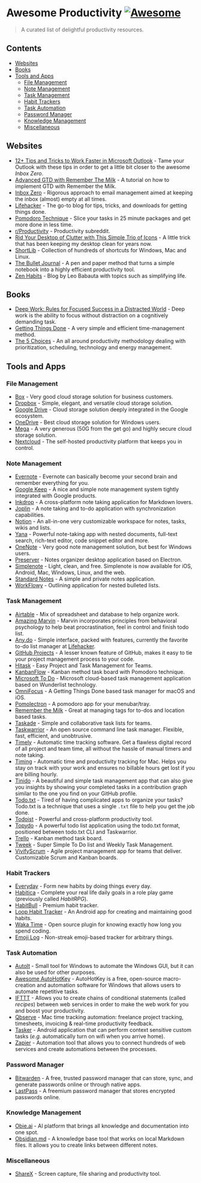 # Awesome Productivity [![Awesome](https://awesome.re/badge.svg)](https://awesome.re)
> A curated list of delightful productivity resources.

## Contents

- [Websites](#websites)
- [Books](#books)
- [Tools and Apps](#tools-and-apps)
  - [File Management](#file-management)
  - [Note Management](#note-management)
  - [Task Management](#task-management)
  - [Habit Trackers](#habit-trackers)
  - [Task Automation](#task-automation)
  - [Password Manager](#password-manager)
  - [Knowledge Management](#knowledge-management)
  - [Miscellaneous](#miscellaneous)

## Websites

- [12+ Tips and Tricks to Work Faster in Microsoft Outlook](http://lifehacker.com/12-tips-and-tricks-to-work-faster-in-microsoft-outlook-1540483009) - Tame your Outlook with these tips in order to get a little bit closer to the awesome _Inbox Zero_.
- [Advanced GTD with Remember The Milk](http://blog.rememberthemilk.com/post/116665489183/guest-post-advanced-gtd-with-remember-the-milk) - A tutorial on how to implement GTD with Remember the Milk.
- [Inbox Zero](http://www.43folders.com/izero) - Rigorous approach to email management aimed at keeping the inbox (almost) empty at all times.
- [Lifehacker](http://lifehacker.com/) - The go-to blog for tips, tricks, and downloads for getting things done.
- [Pomodoro Technique](http://pomodorotechnique.com/) - Slice your tasks in 25 minute packages and get more done in less time.
- [r/Productivity](https://www.reddit.com/r/productivity/) - Productivity subreddit.
- [Rid Your Desktop of Clutter with This Simple Trio of Icons](http://lifehacker.com/5901487/rid-your-desktop-of-clutter-with-this-simple-trio-of-icons) - A little trick that has been keeping my desktop clean for years now.
- [ShortLib](https://shortlib.netlify.app/) - Collection of hundreds of shortcuts for Windows, Mac and Linux.
- [The Bullet Journal](http://bulletjournal.com/) - A pen and paper method that turns a simple notebook into a highly efficient productivity tool.
- [Zen Habits](https://zenhabits.net/) - Blog by Leo Babauta with topics such as simplifying life.

## Books

- [Deep Work: Rules for Focused Success in a Distracted World](https://www.calnewport.com/books/deep-work/) - Deep work is the ability to focus without distraction on a cognitively demanding task.
- [Getting Things Done](https://gettingthingsdone.com/store/product.php?productid=17035&cat=3&page) - A very simple and efficient time-management method.
- [The 5 Choices](http://books.simonandschuster.ca/The-5-Choices/Kory-Kogon/9781476711713) - An all around productivity methodology dealing with prioritization, scheduling, technology and energy management.

## Tools and Apps

### File Management

- [Box](https://www.box.com) - Very good cloud storage solution for business customers.
- [Dropbox](https://www.dropbox.com) - Simple, elegant, and versatile cloud storage solution.
- [Google Drive](https://www.google.ca/drive/) - Cloud storage solution deeply integrated in the Google ecosystem.
- [OneDrive](https://onedrive.live.com) - Best cloud storage solution for Windows users.
- [Mega](https://mega.nz/) - A very generous (50G from the get go) and highly secure cloud storage solution.
- [Nextcloud](https://nextcloud.com) - The self-hosted productivity platform that keeps you in control.

### Note Management

- [Evernote](https://evernote.com/) - Evernote can basically become your second brain and remember everything for you.
- [Google Keep](http://www.google.com/keep/) - A nice and simple note management system tightly integrated with Google products.
- [Inkdrop](https://www.inkdrop.info/) - A cross-platform note taking application for Markdown lovers.
- [Joplin](https://joplinapp.org/) - A note taking and to-do application with synchronization capabilities.
- [Notion](https://www.notion.so/) - An all-in-one very customizable workspace for notes, tasks, wikis and lists.
- [Yana](https://yana.js.org) - Powerful note-taking app with nested documents, full-text search, rich-text editor, code snippet editor and more.
- [OneNote](https://www.onenote.com/) - Very good note management solution, but best for Windows users.
- [Preserver](https://github.com/hsbalar/preserver) - Notes organizer desktop application based on Electron.
- [Simplenote](https://simplenote.com/) - Light, clean, and free. Simplenote is now available for iOS, Android, Mac, Windows, Linux, and the web.
- [Standard Notes](https://standardnotes.org/) - A simple and private notes application.
- [WorkFlowy](https://workflowy.com/) - Outlining application for nested bulleted lists.

### Task Management

- [Airtable](https://airtable.com/) - Mix of spreadsheet and database to help organize work.
- [Amazing Marvin](https://www.amazingmarvin.com/) - Marvin incorporates principles from behavioral psychology to help beat procrastination, feel in control and finish todo list.
- [Any.do](http://www.any.do/) - Simple interface, packed with features, currently the favorite to-do list manager at [Lifehacker](http://lifehacker.com/5924093/five-best-to-do-list-managers).
- [GitHub Projects](https://github.com/features/project-management/) - A lesser known feature of GitHub, makes it easy to tie your project management process to your code.
- [Hitask](https://hitask.com) - Easy Project and Task Management for Teams.
- [KanbanFlow](https://kanbanflow.com) - Kanban method task board with Pomodoro technique.
- [Microsoft To Do](https://todo.microsoft.com/tasks/) - Microsoft cloud-based task management application based on Wunderlist technology.
- [OmniFocus](https://www.omnigroup.com/omnifocus) - A Getting Things Done based task manager for macOS and iOS.
- [Pomolectron](https://github.com/amitmerchant1990/pomolectron) - A pomodoro app for your menubar/tray.
- [Remember the Milk](https://www.rememberthemilk.com) - Great at managing tags for to-dos and location based tasks.
- [Taskade](https://taskade.com) - Simple and collaborative task lists for teams.
- [Taskwarrior](http://taskwarrior.org/) - An open source command line task manager. Flexible, fast, efficient, and unobtrusive.
- [Timely](https://memory.ai/timely) - Automatic time tracking software. Get a flawless digital record of all project and team time, all without the hassle of manual timers and note taking.
- [Timing](https://timingapp.com/) - Automatic time and productivity tracking for Mac. Helps you stay on track with your work and ensures no billable hours get lost if you are billing hourly.
- [Tinido](https://tinido.com/) - A beautiful and simple task management app that can also give you insights by showing your completed tasks in a contribution graph similar to the one you find on your GitHub profile.
- [Todo.txt](http://todotxt.com/) - Tired of having complicated apps to organize your tasks? Todo.txt is a technique that uses a single `.txt` file to help you get the job done.
- [Todoist](https://todoist.com/) - Powerful and cross-platform productivity tool.
- [Topydo](https://github.com/topydo/topydo) - A powerful todo list application using the todo.txt format, positioned between todo.txt CLI and Taskwarrior.
- [Trello](https://trello.com) - Kanban method task board.
- [Tweek](https://tweek.so) - Super Simple To Do list and Weekly Task Management.
- [VivifyScrum](https://www.vivifyscrum.com) - Agile project management app for teams that deliver. Customizable Scrum and Kanban boards.

### Habit Trackers

- [Everyday](https://everyday.app/) - Form new habits by doing things every day.
- [Habitica](https://habitica.com) - Complete your real life daily goals in a role play game (previously called _HabitRPG_).
- [HabitBull](http://www.habitbull.com/) - Premium habit tracker.
- [Loop Habit Tracker](https://github.com/iSoron/uhabits) - An Android app for creating and maintaining good habits.
- [Waka Time](https://wakatime.com/) -  Open source plugin for knowing exactly how long you spend coding.
- [Emoji Log](https://emojilog.rosano.ca) -  Non-streak emoji-based tracker for arbitrary things.

### Task Automation

- [AutoIt](https://www.autoitscript.com/) - Small tool for Windows to automate the Windows GUI, but it can also be used for other purposes.
- [Awesome AutoHotKey](https://github.com/ahkscript/awesome-AutoHotkey) - AutoHotKey is a free, open-source macro-creation and automation software for Windows that allows users to automate repetitive tasks.
- [IFTTT](https://ifttt.com) - Allows you to create chains of conditional statements (called _recipes_) between web services in order to make the web work for you and boost your productivity.
- [Qbserve](https://qotoqot.com/qbserve/) - Mac time tracking automation: freelance project tracking, timesheets, invoicing & real-time productivity feedback.
- [Tasker](http://tasker.dinglisch.net/) - Android application that can perform context sensitive custom tasks (_e.g._ automatically turn on wifi when you arrive home).
- [Zapier](https://zapier.com/) - Automation tool that allows you to connect hundreds of web services and create automations between the processes.

### Password Manager

- [Bitwarden](https://bitwarden.com) - A free, trusted password manager that can store, sync, and generate passwords online or through native apps.
- [LastPass](https://lastpass.com) - A freemium password manager that stores encrypted passwords online.

### Knowledge Management

- [Obie.ai](https://obie.ai/) - AI platform that brings all knowledge and documentation into one spot.
- [Obsidian.md](https://obsidian.md/) - A knowledge base tool that works on local Markdown files. It allows you to create links between different notes.

### Miscellaneous

- [ShareX](https://getsharex.com/) - Screen capture, file sharing and productivity tool.
